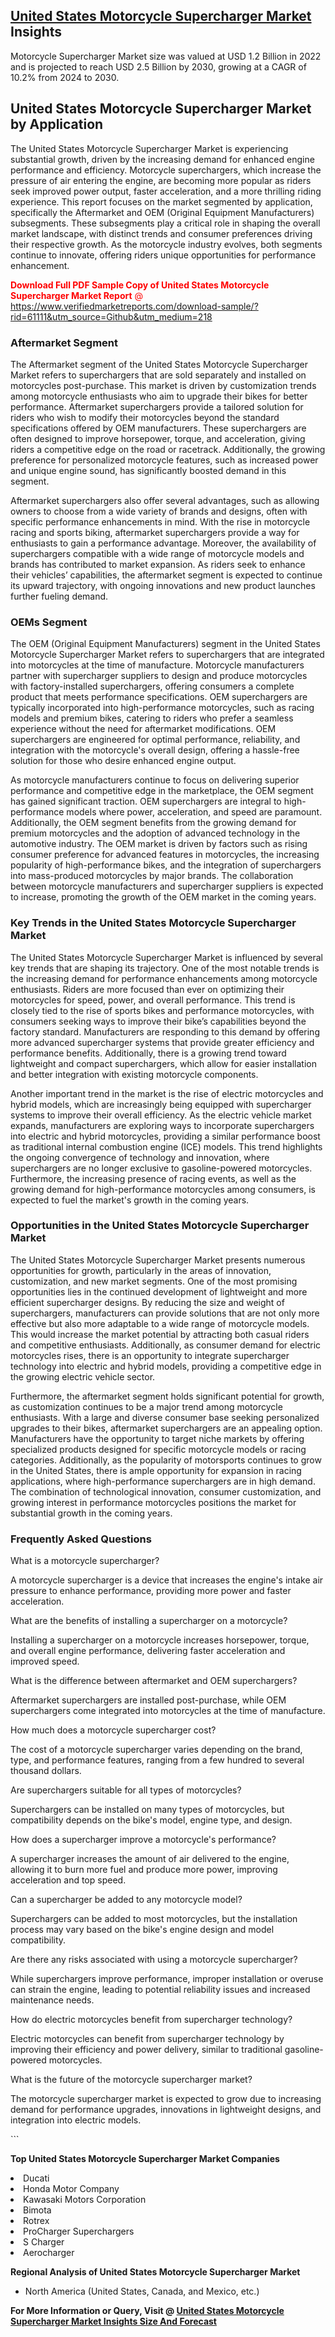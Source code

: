 <h2><a href="https://www.verifiedmarketreports.com/download-sample/?rid=61111&amp;utm_source=Github&amp;utm_medium=218" target="_blank">United States Motorcycle Supercharger Market</a> Insights</h2><p>Motorcycle Supercharger Market size was valued at USD 1.2 Billion in 2022 and is projected to reach USD 2.5 Billion by 2030, growing at a CAGR of 10.2% from 2024 to 2030.</p><p> <h2>United States Motorcycle Supercharger Market by Application</h2> <p>The United States Motorcycle Supercharger Market is experiencing substantial growth, driven by the increasing demand for enhanced engine performance and efficiency. Motorcycle superchargers, which increase the pressure of air entering the engine, are becoming more popular as riders seek improved power output, faster acceleration, and a more thrilling riding experience. This report focuses on the market segmented by application, specifically the Aftermarket and OEM (Original Equipment Manufacturers) subsegments. These subsegments play a critical role in shaping the overall market landscape, with distinct trends and consumer preferences driving their respective growth. As the motorcycle industry evolves, both segments continue to innovate, offering riders unique opportunities for performance enhancement. <p><span class=""><span style="color: #ff0000;"><strong>Download Full PDF Sample Copy of United States Motorcycle Supercharger Market Report</strong> @ </span><a href="https://www.verifiedmarketreports.com/download-sample/?rid=61111&amp;utm_source=Github&amp;utm_medium=218" target="_blank">https://www.verifiedmarketreports.com/download-sample/?rid=61111&amp;utm_source=Github&amp;utm_medium=218</a></span></p> <h3>Aftermarket Segment</h3> <p>The Aftermarket segment of the United States Motorcycle Supercharger Market refers to superchargers that are sold separately and installed on motorcycles post-purchase. This market is driven by customization trends among motorcycle enthusiasts who aim to upgrade their bikes for better performance. Aftermarket superchargers provide a tailored solution for riders who wish to modify their motorcycles beyond the standard specifications offered by OEM manufacturers. These superchargers are often designed to improve horsepower, torque, and acceleration, giving riders a competitive edge on the road or racetrack. Additionally, the growing preference for personalized motorcycle features, such as increased power and unique engine sound, has significantly boosted demand in this segment. <p>Aftermarket superchargers also offer several advantages, such as allowing owners to choose from a wide variety of brands and designs, often with specific performance enhancements in mind. With the rise in motorcycle racing and sports biking, aftermarket superchargers provide a way for enthusiasts to gain a performance advantage. Moreover, the availability of superchargers compatible with a wide range of motorcycle models and brands has contributed to market expansion. As riders seek to enhance their vehicles’ capabilities, the aftermarket segment is expected to continue its upward trajectory, with ongoing innovations and new product launches further fueling demand.</p> <h3>OEMs Segment</h3> <p>The OEM (Original Equipment Manufacturers) segment in the United States Motorcycle Supercharger Market refers to superchargers that are integrated into motorcycles at the time of manufacture. Motorcycle manufacturers partner with supercharger suppliers to design and produce motorcycles with factory-installed superchargers, offering consumers a complete product that meets performance specifications. OEM superchargers are typically incorporated into high-performance motorcycles, such as racing models and premium bikes, catering to riders who prefer a seamless experience without the need for aftermarket modifications. OEM superchargers are engineered for optimal performance, reliability, and integration with the motorcycle's overall design, offering a hassle-free solution for those who desire enhanced engine output. <p>As motorcycle manufacturers continue to focus on delivering superior performance and competitive edge in the marketplace, the OEM segment has gained significant traction. OEM superchargers are integral to high-performance models where power, acceleration, and speed are paramount. Additionally, the OEM segment benefits from the growing demand for premium motorcycles and the adoption of advanced technology in the automotive industry. The OEM market is driven by factors such as rising consumer preference for advanced features in motorcycles, the increasing popularity of high-performance bikes, and the integration of superchargers into mass-produced motorcycles by major brands. The collaboration between motorcycle manufacturers and supercharger suppliers is expected to increase, promoting the growth of the OEM market in the coming years.</p> <h3>Key Trends in the United States Motorcycle Supercharger Market</h3> <p>The United States Motorcycle Supercharger Market is influenced by several key trends that are shaping its trajectory. One of the most notable trends is the increasing demand for performance enhancements among motorcycle enthusiasts. Riders are more focused than ever on optimizing their motorcycles for speed, power, and overall performance. This trend is closely tied to the rise of sports bikes and performance motorcycles, with consumers seeking ways to improve their bike’s capabilities beyond the factory standard. Manufacturers are responding to this demand by offering more advanced supercharger systems that provide greater efficiency and performance benefits. Additionally, there is a growing trend toward lightweight and compact superchargers, which allow for easier installation and better integration with existing motorcycle components. <p>Another important trend in the market is the rise of electric motorcycles and hybrid models, which are increasingly being equipped with supercharger systems to improve their overall efficiency. As the electric vehicle market expands, manufacturers are exploring ways to incorporate superchargers into electric and hybrid motorcycles, providing a similar performance boost as traditional internal combustion engine (ICE) models. This trend highlights the ongoing convergence of technology and innovation, where superchargers are no longer exclusive to gasoline-powered motorcycles. Furthermore, the increasing presence of racing events, as well as the growing demand for high-performance motorcycles among consumers, is expected to fuel the market's growth in the coming years.</p> <h3>Opportunities in the United States Motorcycle Supercharger Market</h3> <p>The United States Motorcycle Supercharger Market presents numerous opportunities for growth, particularly in the areas of innovation, customization, and new market segments. One of the most promising opportunities lies in the continued development of lightweight and more efficient supercharger designs. By reducing the size and weight of superchargers, manufacturers can provide solutions that are not only more effective but also more adaptable to a wide range of motorcycle models. This would increase the market potential by attracting both casual riders and competitive enthusiasts. Additionally, as consumer demand for electric motorcycles rises, there is an opportunity to integrate supercharger technology into electric and hybrid models, providing a competitive edge in the growing electric vehicle sector. <p>Furthermore, the aftermarket segment holds significant potential for growth, as customization continues to be a major trend among motorcycle enthusiasts. With a large and diverse consumer base seeking personalized upgrades to their bikes, aftermarket superchargers are an appealing option. Manufacturers have the opportunity to target niche markets by offering specialized products designed for specific motorcycle models or racing categories. Additionally, as the popularity of motorsports continues to grow in the United States, there is ample opportunity for expansion in racing applications, where high-performance superchargers are in high demand. The combination of technological innovation, consumer customization, and growing interest in performance motorcycles positions the market for substantial growth in the coming years.</p> <h3>Frequently Asked Questions</h3> <p>What is a motorcycle supercharger?</p> <p>A motorcycle supercharger is a device that increases the engine's intake air pressure to enhance performance, providing more power and faster acceleration.</p> <p>What are the benefits of installing a supercharger on a motorcycle?</p> <p>Installing a supercharger on a motorcycle increases horsepower, torque, and overall engine performance, delivering faster acceleration and improved speed.</p> <p>What is the difference between aftermarket and OEM superchargers?</p> <p>Aftermarket superchargers are installed post-purchase, while OEM superchargers come integrated into motorcycles at the time of manufacture.</p> <p>How much does a motorcycle supercharger cost?</p> <p>The cost of a motorcycle supercharger varies depending on the brand, type, and performance features, ranging from a few hundred to several thousand dollars.</p> <p>Are superchargers suitable for all types of motorcycles?</p> <p>Superchargers can be installed on many types of motorcycles, but compatibility depends on the bike's model, engine type, and design.</p> <p>How does a supercharger improve a motorcycle's performance?</p> <p>A supercharger increases the amount of air delivered to the engine, allowing it to burn more fuel and produce more power, improving acceleration and top speed.</p> <p>Can a supercharger be added to any motorcycle model?</p> <p>Superchargers can be added to most motorcycles, but the installation process may vary based on the bike's engine design and model compatibility.</p> <p>Are there any risks associated with using a motorcycle supercharger?</p> <p>While superchargers improve performance, improper installation or overuse can strain the engine, leading to potential reliability issues and increased maintenance needs.</p> <p>How do electric motorcycles benefit from supercharger technology?</p> <p>Electric motorcycles can benefit from supercharger technology by improving their efficiency and power delivery, similar to traditional gasoline-powered motorcycles.</p> <p>What is the future of the motorcycle supercharger market?</p> <p>The motorcycle supercharger market is expected to grow due to increasing demand for performance upgrades, innovations in lightweight designs, and integration into electric models.</p> ```</p><p><strong>Top United States Motorcycle Supercharger Market Companies</strong></p><div data-test-id=""><p><li>Ducati</li><li> Honda Motor Company</li><li> Kawasaki Motors Corporation</li><li> Bimota</li><li> Rotrex</li><li> ProCharger Superchargers</li><li> S Charger</li><li> Aerocharger</li></p><div><strong>Regional Analysis of&nbsp;United States Motorcycle Supercharger Market</strong></div><ul><li dir="ltr"><p dir="ltr">North America&nbsp;(United States, Canada, and Mexico, etc.)</p></li></ul><p><strong>For More Information or Query, Visit @&nbsp;</strong><strong><a href="https://www.verifiedmarketreports.com/product/global-motorcycle-supercharger-market-2018-by-manufacturers-regions-type-and-application-forecast-to-2023/?utm_source=Github&amp;utm_medium=218" target="_blank">United States Motorcycle Supercharger Market Insights Size And Forecast</a></strong></p></div>
